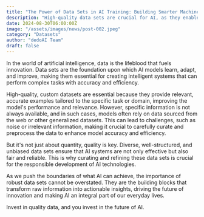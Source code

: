 ```yaml
---
title: "The Power of Data Sets in AI Training: Building Smarter Machines"
description: "High-quality data sets are crucial for AI, as they enable models to learn, adapt, and perform complex tasks accurately. Curating diverse, unbiased data enhances AI's effectiveness and fairness, driving innovation. Investing in quality data is investing in AI's future."
date: 2024-08-30T06:00:00Z
image: "/assets/images/news/post-002.jpeg"
category: "Datasets"
author: "dedoAI Team"
draft: false
---
```


In the world of artificial intelligence, data is the lifeblood that fuels innovation. Data sets are the foundation upon which AI models learn, adapt, and improve, making them essential for creating intelligent systems that can perform complex tasks with accuracy and efficiency.

High-quality, custom datasets are essential because they provide relevant, accurate examples tailored to the specific task or domain, improving the model's performance and relevance. However, specific information is not always available, and in such cases, models often rely on data sourced from the web or other generalized datasets. This can lead to challenges, such as noise or irrelevant information, making it crucial to carefully curate and preprocess the data to enhance model accuracy and efficiency.

But it's not just about quantity, quality is key. Diverse, well-structured, and unbiased data sets ensure that AI systems are not only effective but also fair and reliable. This is why curating and refining these data sets is crucial for the responsible development of AI technologies.

As we push the boundaries of what AI can achieve, the importance of robust data sets cannot be overstated. They are the building blocks that transform raw information into actionable insights, driving the future of innovation and making AI an integral part of our everyday lives.

Invest in quality data, and you invest in the future of AI.
